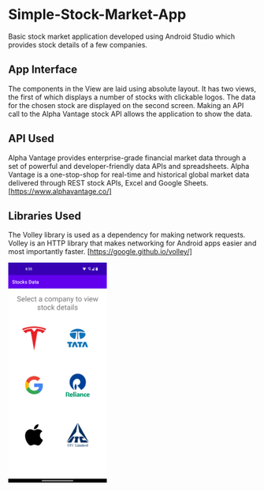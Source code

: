 # Simple-Stock-Market-App
Basic stock market application developed using Android Studio which provides stock details of a few companies.

## App Interface
The components in the View are laid using absolute layout. 
It has two views, the first of which displays a number of stocks with clickable logos. 
The data for the chosen stock are displayed on the second screen. 
Making an API call to the Alpha Vantage stock API allows the application to show the data.

## API Used
Alpha Vantage provides enterprise-grade financial market data through a set of powerful and developer-friendly data APIs and spreadsheets. 
Alpha Vantage is a one-stop-shop for real-time and historical global market data delivered through REST stock APIs, Excel and Google Sheets.
[https://www.alphavantage.co/]

## Libraries Used
The Volley library is used as a dependency for making network requests. 
Volley is an HTTP library that makes networking for Android apps easier and most importantly faster.
[https://google.github.io/volley/]

<img src="Screenshot1.png" alt="Main Screen" width="200"/>